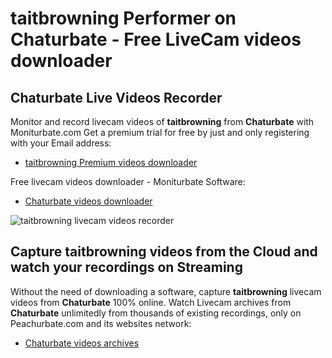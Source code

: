 # taitbrowning Performer on Chaturbate - Free LiveCam videos downloader

## Chaturbate Live Videos Recorder

Monitor and record livecam videos of **taitbrowning** from **Chaturbate** with Moniturbate.com
Get a premium trial for free by just and only registering with your Email address:
* [taitbrowning Premium videos downloader](https://moniturbate.com/request-demo-licence-key.html)

Free livecam videos downloader - Moniturbate Software:
* [Chaturbate videos downloader](https://moniturbate.com/moniturbate-download-software.html)

![taitbrowning livecam videos recorder](https://peachurnet.com/templates/moniturbate-software.png)


## Capture taitbrowning videos from the Cloud and watch your recordings on Streaming

Without the need of downloading a software, capture **taitbrowning** livecam videos from **Chaturbate** 100% online.
Watch Livecam archives from **Chaturbate** unlimitedly from thousands of existing recordings, only on Peachurbate.com and its websites network:
* [Chaturbate videos archives](https://peachurnet.com/)